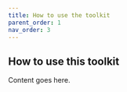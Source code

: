 ```yaml
---
title: How to use the toolkit
parent_order: 1
nav_order: 3
---
```


## How to use this toolkit

Content goes here.